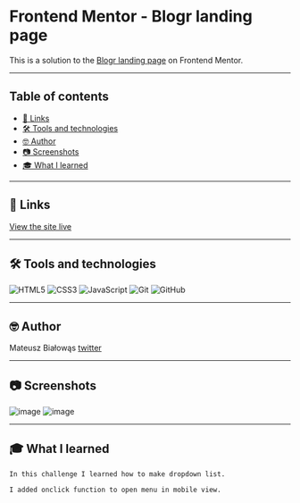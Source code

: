 # Frontend Mentor - Blogr landing page

This is a solution to the [Blogr landing page](https://www.frontendmentor.io/challenges/blogr-landing-page-EX2RLAApP) on Frontend Mentor.

---
## Table of contents
* [🔗 Links](#-Links)
* [🛠 Tools and technologies ](#-Tools-and-technologies)
* [🤓 Author](#-Author)
* [📷 Screenshots](#-Screenshots)
* [🎓 What I learned](#-What-I-learned)


---
## 🔗 Links
[View the site live](https://blogr-landing-page-tawny-iota.vercel.app/)

---
## 🛠 Tools and technologies 
<div style: "display: flex;">
  
   <img alt="HTML5" src="https://img.shields.io/badge/HTML5-E34F26?style=for-the-badge&logo=HTML5&logoColor=white"/>
   <img alt="CSS3" src="https://img.shields.io/badge/CSS3-1572B6?style=for-the-badge&logo=CSS3&logoColor=white"/>
   <img alt="JavaScript" src="https://img.shields.io/badge/JavaScript-F7DF1E?style=for-the-badge&logo=JavaScript&logoColor=white"/>
   <img alt="Git" src="https://img.shields.io/badge/Git-F05032?style=for-the-badge&logo=Git&logoColor=white"/>
   <img alt="GitHub" src="https://img.shields.io/badge/GitHub-181717?style=for-the-badge&logo=GitHub&logoColor=white"/>
</div>

---
## 🤓 Author
Mateusz Białowąs [twitter](https://twitter.com/coding_mat)

---
## 📷 Screenshots
![image](https://user-images.githubusercontent.com/58574619/121962104-90872180-cd68-11eb-837b-8428b4dc0789.png)
![image](https://user-images.githubusercontent.com/58574619/121962122-9977f300-cd68-11eb-9a4b-5c2b6b67b82b.png)

---
## 🎓 What I learned
```
In this challenge I learned how to make dropdown list.

I added onclick function to open menu in mobile view.
```
